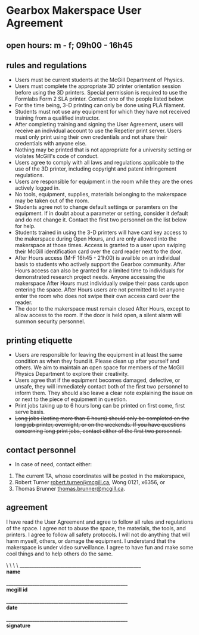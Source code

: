 # Gearbox Makerspace User Agreement
## open hours: m - f; 09h00 - 16h45
 
## rules and regulations 
* Users must be current students at the McGill Department of Physics.
* Users must complete the appropriate 3D printer orientation session before using
the 3D printers. Special permission is required to use the Formlabs Form 2 SLA printer.
Contact one of the people listed below.
* For the time being, 3-D printing can only be done using PLA filament.
* Students must not use any equipment for which they have not received training from a qualified instructor.
* After completing training and signing the User Agreement, users will receive an
individual account to use the Repetier print server. Users must only print using their own
credentials and not share their credentials with anyone else.
* Nothing may be printed that is not appropriate for a university setting or violates
McGill's code of conduct.
* Users agree to comply with all laws and regulations applicable to the use of the 
3D printer, including copyright and patent infringement regulations.
* Users are responsible for equipment in the room while they are the ones actively logged in.
* No tools, equipment, supplies, materials belonging to the makerspace may be taken out of the room.
* Students agree not to change default settings or paramters on the equipment. If in doubt about a parameter or setting, consider it default and do not change it. Contact the first two personnel on the list below for help.
* Students trained in using the 3-D printers will have card key access to the makerspace during Open Hours, and are only allowed into the makerspace at those times. Access is granted to a user upon swiping their McGill identification card over the card reader next to the door.
* After Hours access (M-F 16h45 - 21h00) is availble on an individual basis to students who actively support the Gearbox community.
After Hours access can also be granted for a limited time to individuals for demonstrated research project needs.
Anyone accessing the makerspace After Hours must individually swipe their pass cards upon entering the space.
After Hours users are not permitted to let anyone enter the room who does not swipe their own access card over the reader.
* The door to the makerspace must remain closed After Hours, except to allow access to the room.
If the door is held open, a silent alarm will summon security personnel.

## printing etiquette
* Users are responsible for leaving the equipment in at least the same condition as when
they found it. Please clean up after yourself and others. We aim to maintain an open space for members of the McGill Physics Department to explore their creativity.
* Users agree that if the equipment becomes damaged, defective, or unsafe, they will
immediately contact both of the first two personnel to inform them. They should also leave a clear note explaining the issue on or next to the piece of equipment in question.
* Print jobs taking up to 6 hours long can be printed on first come, first serve
basis.
* ~~Long jobs (lasting more than 6 hours) should only be completed on the long job printer, overnight, or on the weekends. If you have questions concerning long print jobs, contact either of the first two personnel.~~

## contact personnel
* In case of need, contact either:
1. The current TA, whose coordinates will be posted in the makerspace, 
2. Robert Turner <robert.turner@mcgill.ca>, Wong 0121, x6356, or
3. Thomas Brunner <thomas.brunner@mcgill.ca>.

## agreement
I have read the User Agreement and agree to follow all rules and regulations of the space.
I agree not to abuse the space, the materials, the tools, and printers.
I agree to follow all safety protocols.
I will not do anything that will harm myself, others, or damage the equipment.
I understand that the makerspace is under video surveillance.
I agree to have fun and make some cool things and to help others do the same.  

\ \ 
\ \ 
\___________________________________________________  
**name**  

\___________________________________________________  
**mcgill id**

\___________________________________________________  
**date**
  
\___________________________________________________  
**signature**  
